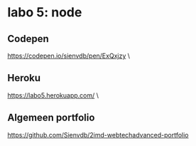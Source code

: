 # labo 5: node
## Codepen
https://codepen.io/sienvdb/pen/ExQxjzy \

## Heroku
https://labo5.herokuapp.com/ \

## Algemeen portfolio 
https://github.com/Sienvdb/2imd-webtechadvanced-portfolio